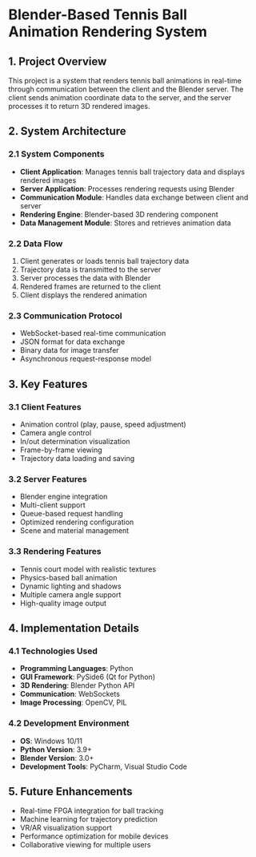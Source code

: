 # Blender-Based Tennis Ball Animation Rendering System

## 1. Project Overview

This project is a system that renders tennis ball animations in real-time through communication between the client and the Blender server. The client sends animation coordinate data to the server, and the server processes it to return 3D rendered images.

## 2. System Architecture

### 2.1 System Components
- **Client Application**: Manages tennis ball trajectory data and displays rendered images
- **Server Application**: Processes rendering requests using Blender
- **Communication Module**: Handles data exchange between client and server
- **Rendering Engine**: Blender-based 3D rendering component
- **Data Management Module**: Stores and retrieves animation data

### 2.2 Data Flow
1. Client generates or loads tennis ball trajectory data
2. Trajectory data is transmitted to the server
3. Server processes the data with Blender
4. Rendered frames are returned to the client
5. Client displays the rendered animation

### 2.3 Communication Protocol
- WebSocket-based real-time communication
- JSON format for data exchange
- Binary data for image transfer
- Asynchronous request-response model

## 3. Key Features

### 3.1 Client Features
- Animation control (play, pause, speed adjustment)
- Camera angle control
- In/out determination visualization
- Frame-by-frame viewing
- Trajectory data loading and saving

### 3.2 Server Features
- Blender engine integration
- Multi-client support
- Queue-based request handling
- Optimized rendering configuration
- Scene and material management

### 3.3 Rendering Features
- Tennis court model with realistic textures
- Physics-based ball animation
- Dynamic lighting and shadows
- Multiple camera angle support
- High-quality image output

## 4. Implementation Details

### 4.1 Technologies Used
- **Programming Languages**: Python
- **GUI Framework**: PySide6 (Qt for Python)
- **3D Rendering**: Blender Python API
- **Communication**: WebSockets
- **Image Processing**: OpenCV, PIL

### 4.2 Development Environment
- **OS**: Windows 10/11
- **Python Version**: 3.9+
- **Blender Version**: 3.0+
- **Development Tools**: PyCharm, Visual Studio Code

## 5. Future Enhancements

- Real-time FPGA integration for ball tracking
- Machine learning for trajectory prediction
- VR/AR visualization support
- Performance optimization for mobile devices
- Collaborative viewing for multiple users
